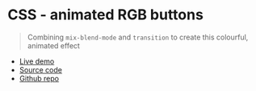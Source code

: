 # CSS - animated RGB buttons

> Combining `mix-blend-mode` and `transition` to create this colourful, animated effect

- [Live demo](https://css-rgb-layered-button.rolandjlevy.repl.co/)
- [Source code](https://replit.com/@RolandJLevy/css-rgb-layered-button)
- [Github repo](https://github.com/rolandjlevy/css-rgb-layered-button)